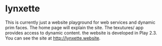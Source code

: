 lynxette
========

This is currently just a website playground for web services and dynamic prim faces.  The home page will explain the site.  The texutures/ app provides access to dynamic content.  the website is developed in Play 2.3.  You can see the site at http://lynxette.website.

